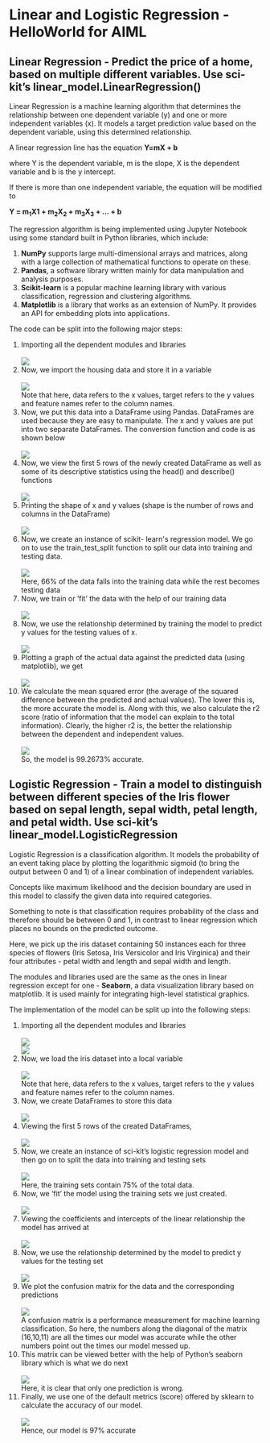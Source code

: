 # Linear and Logistic Regression - HelloWorld for AIML
## Linear Regression - Predict the price of a home, based on multiple different variables. Use sci-kit’s linear_model.LinearRegression()
Linear Regression is a machine learning algorithm that determines the relationship between one dependent variable (y) and one or more independent variables (x). It models a target prediction value based on the dependent variable, using this determined relationship. 

A linear regression line has the equation **Y=mX + b**

where Y is the dependent variable, m is the slope, X is the dependent variable and b is the y intercept. 

If there is more than one independent variable, the equation will be modified to 

**Y = m<sub>1</sub>X<sub></sub>1</sub> +</sub> m<sub>2</sub>X<sub>2</sub> + m<sub>3</sub>X<sub>3</sub> + … + b**

The regression algorithm is being implemented using Jupyter Notebook using some standard built in Python libraries, which include:
<ol>
  <li><strong>NumPy</strong> supports large multi-dimensional arrays and matrices, along with a large collection of mathematical functions to operate on these.</li>
  <li><strong>Pandas</strong>, a software library written mainly for data manipulation and analysis purposes.</li>
  <li><strong>Scikit-learn</strong> is a popular machine learning library with various classification, regression and clustering algorithms.</li>
  <li><strong>Matplotlib</strong> is a library that works as an extension of NumPy. It provides an API for embedding plots into applications.</li>
</ol>
The code can be split into the following major steps:

<ol>
  <li>Importing all the dependent modules and libraries</li>
  <br><img src = "/pictures/1.1.png"></img>
  <li>Now, we import the housing data and store it in a variable</li>
  <br><img src = "/pictures/1.2.png"></img>
  <br>Note that here, data refers to the x values, target refers to the y values and feature names refer to the column names.
  <li>Now, we put this data into a DataFrame using Pandas. DataFrames are used because they are easy to manipulate. The x and y values are put into two separate DataFrames. The conversion function and code is as shown below</li>
  <br><img src = "/pictures/1.3.png"></img>
  <li>Now, we view the first 5 rows of the newly created DataFrame as well as some of its descriptive statistics using the head() and describe() functions</li>
  <br><img src = "/pictures/1.4.png"></img>
  <li>Printing the shape of x and y values (shape is the number of rows and columns in the DataFrame)</li>
  <br><img src = "/pictures/1.5.png"></img>
  <li>Now, we create an instance of scikit- learn's regression model. We go on to use the train_test_split function to split our data into training and testing data.</li>
  <br><img src = "/pictures/1.6.png"></img>
  <br>Here, 66% of the data falls into the training data while the rest becomes testing data
  <li>Now, we train or ‘fit’ the data with the help of our training data</li>
  <br><img src = "/pictures/1.7.png"></img>
  <li>Now, we use the relationship determined by training the model to predict y values for the testing values of x.</li>
  <br><img src = "/pictures/1.8.png"></img>
  <li>Plotting a graph of the actual data against the predicted data (using matplotlib), we get</li>
  <br><img src = "/pictures/1.9.png"></img>
  <li>We calculate the mean squared error (the average of the squared difference between the predicted and actual values). The lower this is, the more accurate the model is. Along with this, we also calculate the r2 score (ratio of information that the model can explain to the total information). Clearly, the higher r2 is, the better the relationship between the dependent and independent values.</li>
  <br><img src = "/pictures/1.10.png"></img>
  <br>So, the model is 99.2673% accurate.
</ol>

## Logistic Regression - Train a model to distinguish between different species of the Iris flower based on sepal length, sepal width, petal length, and petal width. Use sci-kit’s linear_model.LogisticRegression
Logistic Regression is a classification algorithm. It models the probability of an event taking place by plotting the logarithmic sigmoid (to bring the output between 0 and 1) of a linear combination of independent variables. 

Concepts like maximum likelihood and the decision boundary are used in this model to classify the given data into required categories.

Something to note is that classification requires probability of the class and therefore should be between 0 and 1, in contrast to linear regression which places no bounds on the predicted outcome.

Here, we pick up the iris dataset containing 50 instances each for three species of flowers (Iris Setosa, Iris Versicolor and Iris Virginica) and their four attributes - petal width and length and sepal width and length. 

The modules and libraries used are the same as the ones in linear regression except for one - **Seaborn**, a data visualization library based on matplotlib. It is used mainly for integrating high-level statistical graphics.

The implementation of the model can be split up into the following steps:

<ol>
  <li>Importing all the dependent modules and libraries</li>
  <br><img src = "/pictures/1.11.png"></img>
  <br><img src = "/pictures/1.12.png"></img>
  <li>Now, we load the iris dataset into a local variable</li>
  <br><img src = "/pictures/1.13.png"></img>
  <br>Note that here, data refers to the x values, target refers to the y values and feature names refer to the column names.
  <li>Now, we create DataFrames to store this data</li>
  <br><img src = "/pictures/1.14.png"></img>
  <li>Viewing the first 5 rows of the created DataFrames,</li>
  <br><img src = "/pictures/1.15.png"></img>
  <li>Now, we create an instance of sci-kit’s logistic regression model and then go on to split the data into training and testing sets</li>
  <br><img src = "/pictures/1.16.png"></img>
  <br>Here, the training sets contain 75% of the total data.
  <li>Now, we ‘fit’ the model using the training sets we just created.</li>
  <br><img src = "/pictures/1.17.png"></img>
  <li>Viewing the coefficients and intercepts of the linear relationship the model has arrived at</li>
  <br><img src = "/pictures/1.18.png"></img>
  <li>Now, we use the relationship determined by the model to predict y values for the testing set</li>
  <br><img src = "/pictures/1.19.png"></img>
  <li>We plot the confusion matrix for the data and the corresponding predictions</li>
  <br><img src = "/pictures/1.20.png"></img>
  <br>A confusion matrix is a performance measurement for machine learning classification. So here, the numbers along the diagonal of the matrix (16,10,11) are all the times our model was accurate while the other numbers point out the times our model messed up.
  <li>This matrix can be viewed better with the help of Python’s seaborn library which is what we do next</li>
  <br><img src = "/pictures/1.21.png"></img>
  <br>Here, it is clear that only one prediction is wrong.
  <li>Finally, we use one of the default metrics (score) offered by sklearn to calculate the accuracy of our model.</li>
  <br><img src = "/pictures/1.22.png"></img>
  <br>Hence, our model is 97% accurate
</ol>

